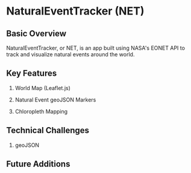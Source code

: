 # NaturalEventTracker (NET)

## Basic Overview

NaturalEventTracker, or NET, is an app built using NASA's EONET API to track and visualize natural events around the world. 

## Key Features

1. World Map (Leaflet.js)

2. Natural Event geoJSON Markers

3. Chloropleth Mapping 

## Technical Challenges

1. geoJSON

## Future Additions





